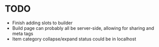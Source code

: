 # TODO

- Finish adding slots to builder
- Build page can probably all be server-side, allowing for sharing and meta tags
- Item category collapse/expand status could be in localhost
